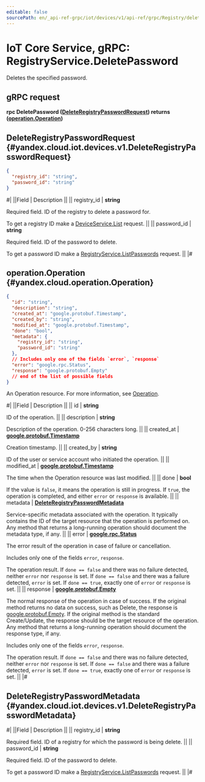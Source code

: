 ```yaml
---
editable: false
sourcePath: en/_api-ref-grpc/iot/devices/v1/api-ref/grpc/Registry/deletePassword.md
---
```


# IoT Core Service, gRPC: RegistryService.DeletePassword

Deletes the specified password.

## gRPC request

**rpc DeletePassword ([DeleteRegistryPasswordRequest](#yandex.cloud.iot.devices.v1.DeleteRegistryPasswordRequest)) returns ([operation.Operation](#yandex.cloud.operation.Operation))**

## DeleteRegistryPasswordRequest {#yandex.cloud.iot.devices.v1.DeleteRegistryPasswordRequest}

```json
{
  "registry_id": "string",
  "password_id": "string"
}
```

#|
||Field | Description ||
|| registry_id | **string**

Required field. ID of the registry to delete a password for.

To get a registry ID make a [DeviceService.List](/docs/iot-core/api-ref/grpc/Device/list#List) request. ||
|| password_id | **string**

Required field. ID of the password to delete.

To get a password ID make a [RegistryService.ListPasswords](/docs/iot-core/api-ref/grpc/Registry/listPasswords#ListPasswords) request. ||
|#

## operation.Operation {#yandex.cloud.operation.Operation}

```json
{
  "id": "string",
  "description": "string",
  "created_at": "google.protobuf.Timestamp",
  "created_by": "string",
  "modified_at": "google.protobuf.Timestamp",
  "done": "bool",
  "metadata": {
    "registry_id": "string",
    "password_id": "string"
  },
  // Includes only one of the fields `error`, `response`
  "error": "google.rpc.Status",
  "response": "google.protobuf.Empty"
  // end of the list of possible fields
}
```

An Operation resource. For more information, see [Operation](/docs/api-design-guide/concepts/operation).

#|
||Field | Description ||
|| id | **string**

ID of the operation. ||
|| description | **string**

Description of the operation. 0-256 characters long. ||
|| created_at | **[google.protobuf.Timestamp](https://developers.google.com/protocol-buffers/docs/reference/google.protobuf#timestamp)**

Creation timestamp. ||
|| created_by | **string**

ID of the user or service account who initiated the operation. ||
|| modified_at | **[google.protobuf.Timestamp](https://developers.google.com/protocol-buffers/docs/reference/google.protobuf#timestamp)**

The time when the Operation resource was last modified. ||
|| done | **bool**

If the value is `false`, it means the operation is still in progress.
If `true`, the operation is completed, and either `error` or `response` is available. ||
|| metadata | **[DeleteRegistryPasswordMetadata](#yandex.cloud.iot.devices.v1.DeleteRegistryPasswordMetadata)**

Service-specific metadata associated with the operation.
It typically contains the ID of the target resource that the operation is performed on.
Any method that returns a long-running operation should document the metadata type, if any. ||
|| error | **[google.rpc.Status](https://cloud.google.com/tasks/docs/reference/rpc/google.rpc#status)**

The error result of the operation in case of failure or cancellation.

Includes only one of the fields `error`, `response`.

The operation result.
If `done == false` and there was no failure detected, neither `error` nor `response` is set.
If `done == false` and there was a failure detected, `error` is set.
If `done == true`, exactly one of `error` or `response` is set. ||
|| response | **[google.protobuf.Empty](https://developers.google.com/protocol-buffers/docs/reference/google.protobuf#google.protobuf.Empty)**

The normal response of the operation in case of success.
If the original method returns no data on success, such as Delete,
the response is [google.protobuf.Empty](https://developers.google.com/protocol-buffers/docs/reference/google.protobuf#google.protobuf.Empty).
If the original method is the standard Create/Update,
the response should be the target resource of the operation.
Any method that returns a long-running operation should document the response type, if any.

Includes only one of the fields `error`, `response`.

The operation result.
If `done == false` and there was no failure detected, neither `error` nor `response` is set.
If `done == false` and there was a failure detected, `error` is set.
If `done == true`, exactly one of `error` or `response` is set. ||
|#

## DeleteRegistryPasswordMetadata {#yandex.cloud.iot.devices.v1.DeleteRegistryPasswordMetadata}

#|
||Field | Description ||
|| registry_id | **string**

Required field. ID of a registry for which the password is being delete. ||
|| password_id | **string**

Required field. ID of the password to delete.

To get a password ID make a [RegistryService.ListPasswords](/docs/iot-core/api-ref/grpc/Registry/listPasswords#ListPasswords) request. ||
|#